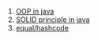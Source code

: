1. [OOP in java](./oop/README.md)
2. [SOLID principle in java](./solid-principle/README.md)
3. [equal/hashcode](./core/equal-hashcode)